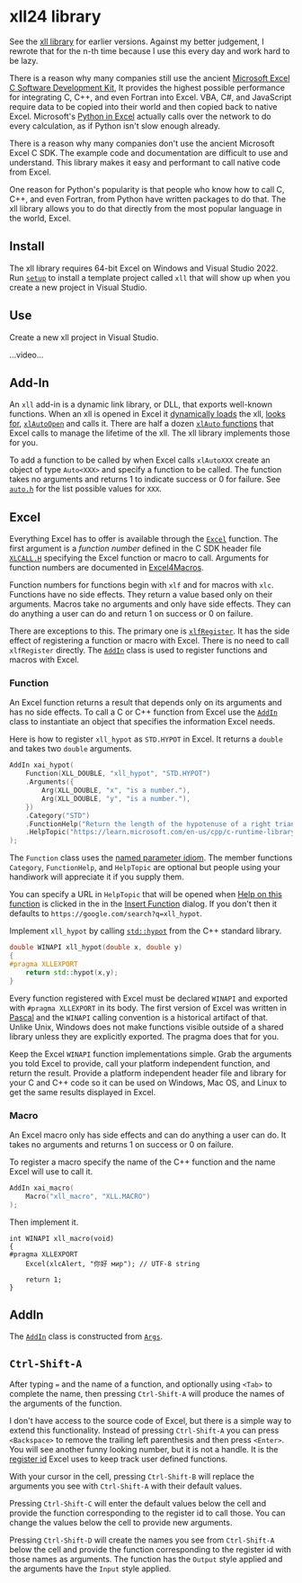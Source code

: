 ﻿# xll24 library

See the [xll library](https://github.com/xlladdins/xll) for
earlier versions. Against my better judgement,
I rewrote that for the n-th time because I use this every
day and work hard to be lazy. 

There is a reason why many companies still use the ancient 
[Microsoft Excel C Software Development Kit](https://learn.microsoft.com/en-us/office/client-developer/excel/welcome-to-the-excel-software-development-kit), 
It provides the highest possible performance
for integrating C, C++, and even Fortran into Excel. 
VBA, C#, and JavaScript require data to be copied into their
world and then copied back to native Excel.
Microsoft's [Python in Excel](https://www.microsoft.com/en-us/microsoft-365/python-in-excel)
actually calls over the network to do every calculation, 
as if Python isn't slow enough already.

There is a reason why many companies don't use the ancient Microsoft Excel C SDK.
The example code and documentation are difficult to use and understand.
This library makes it easy and performant to call native code from Excel.

One reason for Python's popularity is that people who know how to call
C, C++, and even Fortran, from Python have written packages to do that.
The xll library allows you to do that directly from the most popular language
in the world, Excel.

## Install

The xll library requires 64-bit Excel on Windows and Visual Studio 2022.
Run [`setup`](setup/Release/setup.msi) to install a template project called `xll` that will
show up when you create a new project in Visual Studio.

## Use

Create a new xll project in Visual Studio.

...video...

## Add-In

An `xll` add-in is a dynamic link library, or DLL, 
that exports well-known functions.
When an xll is opened in Excel it 
[dynamically loads](https://learn.microsoft.com/en-us/windows/win32/api/libloaderapi/nf-libloaderapi-loadlibrarya) 
the xll,
[looks for](https://learn.microsoft.com/en-us/windows/win32/api/libloaderapi/nf-libloaderapi-getprocaddress),
[`xlAutoOpen`](https://learn.microsoft.com/en-us/office/client-developer/excel/xlautoopen)
and calls it. There are half a dozen 
[`xlAuto` functions](https://learn.microsoft.com/en-us/office/client-developer/excel/add-in-manager-and-xll-interface-functions)
that Excel calls to manage the lifetime of the xll. The xll library implements those for you.

To add a function to be called by when Excel calls `xlAutoXXX` create an
object of type `Auto<XXX>` and specify a function to be called.
The function takes no arguments and returns 1 to indicate success or 0 for failure.
See [`auto.h`](auto.h) for the list possible values for `XXX`.

## Excel

Everything Excel has to offer is available through the [`Excel`](excel.h) function.
The first argument is a _function number_ defined in the C SDK header file
[`XLCALL.H`](XLCALL.H)
specifying the Excel function or macro to call.
Arguments for function numbers are documented in 
[Excel4Macros](https://xlladdins.github.io/Excel4Macros/index.html).

Function numbers for functions begin with `xlf` and for macros with `xlc`.
Functions have no side effects. They return a value based only on their arguments.
Macros take no arguments and only have side effects. 
They can do anything a user can do and return 1 on success or 0 on failure.

There are exceptions to this. The primary one is 
[`xlfRegister`](https://learn.microsoft.com/en-us/office/client-developer/excel/xlfregister-form-1).
It has the side effect of registering a function or macro with Excel.
There is no need to call `xlfRegister` directly.
The [`AddIn`](addin.h) class is used to register functions and macros with Excel.

### Function

An Excel function returns a result that depends only on its arguments
and has no side effects.
To call a C or C++ function from Excel use
the [`AddIn`](addin.h) class to instantiate an object
that specifies the information Excel needs.

Here is how to register `xll_hypot` as `STD.HYPOT` in Excel.
It returns a `double` and takes two `double` arguments.
```C++
AddIn xai_hypot(
    Function(XLL_DOUBLE, "xll_hypot", "STD.HYPOT")
	.Arguments({
		Arg(XLL_DOUBLE, "x", "is a number."),
		Arg(XLL_DOUBLE, "y", "is a number."),
	})
	.Category("STD")
	.FunctionHelp("Return the length of the hypotenuse of a right triangle with sides x and y.")
	.HelpTopic("https://learn.microsoft.com/en-us/cpp/c-runtime-library/reference/hypot-hypotf-hypotl-hypot-hypotf-hypotl?view=msvc-170")
);
```
The `Function` class uses the 
[named parameter idiom](https://isocpp.org/wiki/faq/ctors#named-parameter-idiom).
The member functions `Category`, `FunctionHelp`, and `HelpTopic` are optional but people using your
handiwork will appreciate it if you supply them.

You can specify a URL in `HelpTopic` that will be opened when 
[Help on this function](https://support.microsoft.com/en-us/office/excel-functions-by-category-5f91f4e9-7b42-46d2-9bd1-63f26a86c0eb)
is clicked in the in the 
[Insert Function](https://support.microsoft.com/en-us/office/insert-function-74474114-7c7f-43f5-bec3-096c56e2fb13)
dialog. If you don't then it defaults to `https://google.com/search?q=xll_hypot`.

Implement `xll_hypot` by calling [`std::hypot`](https://en.cppreference.com/w/cpp/numeric/math/hypot)
from the C++ standard library.
```C++
double WINAPI xll_hypot(double x, double y)
{
#pragma XLLEXPORT
	return std::hypot(x,y);
}
```
Every function registered with Excel must be declared `WINAPI`
and exported with `#pragma XLLEXPORT` in its body.
The first version of Excel was written in [Pascal](https://dl.acm.org/doi/10.1145/155360.155378)
and the `WINAPI` calling convention
is a historical artifact of that. Unlike Unix, Windows does not make functions
visible outside of a shared library unless they are explicitly exported.
The pragma does that for you.

Keep the Excel `WINAPI` function implementations simple. 
Grab the arguments you told Excel to provide,
call your platform independent function, and return the result. 
Provide a platform independent header file and library for your C and C++ code
so it can be used on Windows, Mac OS, and Linux
to get the same results displayed in Excel. 

### Macro

An Excel macro only has side effects and can do anything a user can do. 
It takes no arguments and returns 1 on success or 0 on failure.

To register a macro specify the name of the C++ function and the name Excel will use to call it.
```C++
AddIn xai_macro(
	Macro("xll_macro", "XLL.MACRO")
);
```
Then implement it.
```
int WINAPI xll_macro(void)
{
#pragma XLLEXPORT
	Excel(xlcAlert, "你好 мир"); // UTF-8 string

	return 1;
}
```

## AddIn

The [`AddIn`](addin.h) class is constructed from [`Args`](args.h).

## `Ctrl-Shift-A`

After typing `=` and the name of a function, and optionally using `<Tab>` 
to complete the name, then pressing `Ctrl-Shift-A`
will produce the names of the arguments of the function.

I don't have access to the source code of Excel, but there is a
simple way to extend this functionality. Instead of pressing
`Ctrl-Shift-A` you can press `<Backspace>` to remove the
trailing left parenthesis and then press `<Enter>`.
You will see another funny looking number, but it is not a handle. 
It is the [register id](https://learn.microsoft.com/en-us/office/client-developer/excel/xlfregisterid)
Excel uses to keep track
user defined functions.

With your cursor in the cell, pressing `Ctrl-Shift-B` will
replace the arguments you see with `Ctrl-Shift-A` with their
default values.

Pressing `Ctrl-Shift-C` will enter the default values below the cell
and provide the function corresponding to the register id to call those.
You can change the values below the cell to provide new arguments.

Pressing `Ctrl-Shift-D` will create the names you see from `Ctrl-Shift-A`
below the cell and provide the function corresponding to the register id
with those names as arguments. The function has the `Output` style
applied and the arguments have the `Input` style applied.


